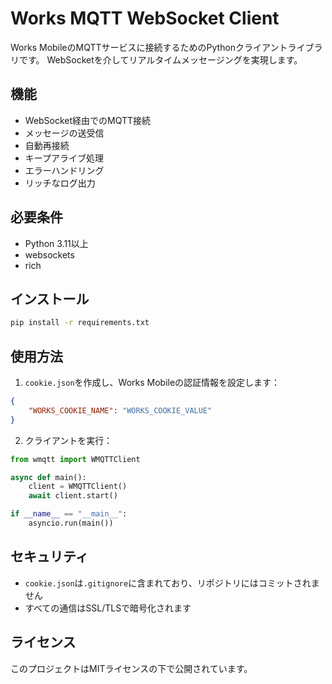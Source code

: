 # Works MQTT WebSocket Client

Works MobileのMQTTサービスに接続するためのPythonクライアントライブラリです。
WebSocketを介してリアルタイムメッセージングを実現します。

## 機能

- WebSocket経由でのMQTT接続
- メッセージの送受信
- 自動再接続
- キープアライブ処理
- エラーハンドリング
- リッチなログ出力

## 必要条件

- Python 3.11以上
- websockets
- rich

## インストール

```bash
pip install -r requirements.txt
```

## 使用方法

1. `cookie.json`を作成し、Works Mobileの認証情報を設定します：

```json
{
    "WORKS_COOKIE_NAME": "WORKS_COOKIE_VALUE"
}
```

2. クライアントを実行：

```python
from wmqtt import WMQTTClient

async def main():
    client = WMQTTClient()
    await client.start()

if __name__ == "__main__":
    asyncio.run(main())
```

## セキュリティ

- `cookie.json`は`.gitignore`に含まれており、リポジトリにはコミットされません
- すべての通信はSSL/TLSで暗号化されます

## ライセンス

このプロジェクトはMITライセンスの下で公開されています。
